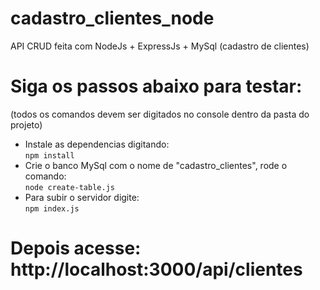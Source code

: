 # cadastro_clientes_node
API CRUD feita com NodeJs + ExpressJs + MySql (cadastro de clientes)

# Siga os passos abaixo para testar:<br />
(todos os comandos devem ser digitados no console dentro da pasta do projeto)

* Instale as dependencias digitando:<br />
`npm install`<br />
* Crie o banco MySql com o nome de "cadastro_clientes", rode o comando:<br />
`node create-table.js`<br />
* Para subir o servidor digite:<br />
`npm index.js`<br />
# Depois acesse: http://localhost:3000/api/clientes
